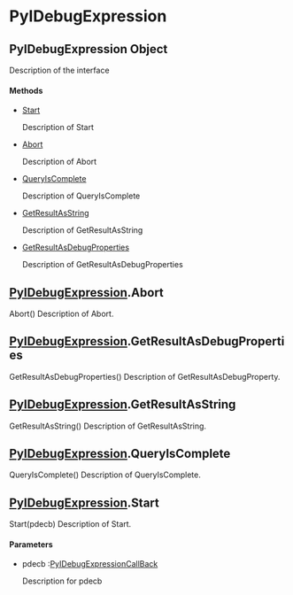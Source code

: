# PyIDebugExpression

## PyIDebugExpression Object



Description of the interface

#### Methods


  - [Start](PyIDebugExpression.md#pyidebugexpressionstart)

    Description of Start&nbsp;

  - [Abort](PyIDebugExpression.md#pyidebugexpressionabort)

    Description of Abort&nbsp;

  - [QueryIsComplete](PyIDebugExpression.md#pyidebugexpressionqueryiscomplete)

    Description of QueryIsComplete&nbsp;

  - [GetResultAsString](PyIDebugExpression.md#pyidebugexpressiongetresultasstring)

    Description of GetResultAsString&nbsp;

  - [GetResultAsDebugProperties](PyIDebugExpression.md#pyidebugexpressiongetresultasdebugproperties)

    Description of GetResultAsDebugProperties&nbsp;

## [PyIDebugExpression](#pyidebugexpression)\.Abort

Abort\(\)
Description of Abort\.

## [PyIDebugExpression](#pyidebugexpression)\.GetResultAsDebugProperties

GetResultAsDebugProperties\(\)
Description of GetResultAsDebugProperty\.

## [PyIDebugExpression](#pyidebugexpression)\.GetResultAsString

GetResultAsString\(\)
Description of GetResultAsString\.

## [PyIDebugExpression](#pyidebugexpression)\.QueryIsComplete

QueryIsComplete\(\)
Description of QueryIsComplete\.

## [PyIDebugExpression](#pyidebugexpression)\.Start

Start\(pdecb\)
Description of Start\.

#### Parameters


  - pdecb :[PyIDebugExpressionCallBack](#pyidebugexpressioncallback)

    Description for pdecb
